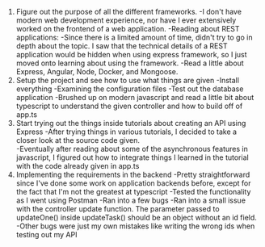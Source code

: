 1. Figure out the purpose of all the different frameworks.
    -I don't have modern web development experience, nor have I ever extensively worked on the frontend of a web application.
    -Reading about REST applications:
        -Since there is a limited amount of time, didn't try to go in depth about the topic.  I saw that the  technical details of a REST application would be hidden when using express framework, 
        so I just moved onto learning about using the framework.
    -Read a little about Express, Angular, Node, Docker, and Mongoose.
2. Setup the project and see how to use what things are given
    -Install everything
    -Examining the configuration files
    -Test out the database application
    -Brushed up on modern javascript and read a little bit about typescript to understand the given controller and how to build off of app.ts
3. Start trying out the things inside tutorials about creating an API using Express
    -After trying things in various tutorials, I decided to take a closer look at the source code given.  
    -Eventually after reading about some of the asynchronous features in javascript, I figured out how to integrate things I learned in the tutorial with the code already given in app.ts
4. Implementing the requirements in the backend
    -Pretty straightforward since I've done some work on application backends before, except for the fact that I'm not the greatest at typescript
    -Tested the functionality as I went using Postman
    -Ran into a few bugs
        -Ran into a small issue with the controller update function.  The parameter passed to updateOne() inside updateTask() should be an object without an id field.  
        -Other bugs were just my own mistakes like writing the wrong ids when testing out my API
    